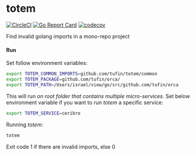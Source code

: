 # totem

[![CircleCI](https://circleci.com/gh/Tufin/totem.svg?style=shield)](https://circleci.com/gh/Tufin/totem)
[![Go Report Card](https://goreportcard.com/badge/github.com/tufin/totem)](https://goreportcard.com/report/github.com/tufin/totem)
[![codecov](https://codecov.io/gh/Tufin/totem/branch/master/graph/badge.svg)](https://codecov.io/gh/Tufin/totem)

Find invalid golang imports in a mono-repo project

#### Run
Set follow environment variables:
```bash
export TOTEM_COMMON_IMPORTS=github.com/tufin/totem/common
export TOTEM_PACKAGE=github.com/tufin/orca/
export TOTEM_PATH=/Users/israel/view/go/src/github.com/tufin/orca
```
This will run *on root folder that contains multiple micro-services*.
Set below environment variable if you want to run _totem_ a specific service:
```bash
export TOTEM_SERVICE=ceribro
```
Running _totem_:
```bash
totem
```
Exit code 1 if there are invalid imports, else 0
